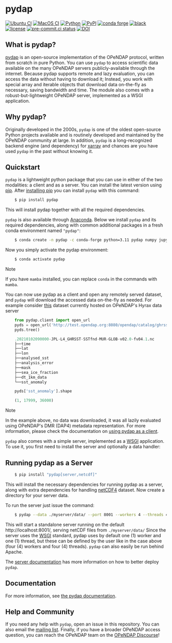 pydap
=====
[![Ubuntu CI](https://github.com/pydap/pydap/actions/workflows/run_tests_ubuntu.yml/badge.svg
)](https://github.com/pydap/pydap/actions/workflows/run_tests_ubuntu.yml)
[![MacOS CI](https://github.com/pydap/pydap/actions/workflows/run_tests_macos.yml/badge.svg
)](https://github.com/pydap/pydap/actions/workflows/run_tests_macos.yml)
[![Python](https://img.shields.io/pypi/pyversions/pydap.svg)](https://pypi.python.org/pypi/pydap/)
[![PyPI](https://img.shields.io/pypi/v/pydap.svg?maxAge=2592000?style=plastic)](https://pypi.python.org/pypi/pydap/)
[![conda forge](https://anaconda.org/conda-forge/pydap/badges/version.svg)](https://anaconda.org/conda-forge/pydap)
[![black](https://img.shields.io/badge/code%20style-black-000000.svg)](https://github.com/psf/black)
[![license](https://img.shields.io/github/license/mashape/apistatus.svg)](https://github.com/pydap/pydap)
[![pre-commit.ci status](https://results.pre-commit.ci/badge/github/pydap/pydap/main.svg)](https://results.pre-commit.ci/latest/github/pydap/pydap/main)
[![DOI](https://zenodo.org/badge/DOI/10.5281/zenodo.14010567.svg)](https://doi.org/10.5281/zenodo.14010567)


What is pydap?
----------
[pydap](https://pydap.github.io/pydap/) is an open-source implementation of the OPeNDAP protocol, written from scratch in pure Python. You can use `pydap` to access scientific data available on the many OPeNDAP servers publicly-available through the internet. Because pydap supports remote and lazy evaluation, you can access the data without having to download it; Instead, you work with special array and iterable objects that download data on-the-fly as necessary, saving bandwidth and time. The module also comes with a robust-but-lightweight OPeNDAP server, implemented as a WSGI application.

Why pydap?
----------
Originally developed in the 2000s, `pydap` is one of the oldest open-source Python projects available and is routinely developed and maintained by the OPeNDAP community at large. In addition, `pydap` is a long-recognized backend engine (and dependency) for [xarray](https://github.com/pydata/xarray) and chances are you have used `pydap` in the past without knowing it.

Quickstart
----------
`pydap` is a lightweight python package that you can use in either of the two modalities: a client and as a server. You can install the latest version using [pip](http://pypi.python.org/pypi/pip). After [installing pip](http://www.pip-installer.org/en/latest/installing.html) you can install `pydap` with this command:

```bash
    $ pip install pydap
```
This will install pydap together with all the required dependencies.

`pydap` is also available through [Anaconda](https://www.anaconda.com/). Below we install `pydap` and its required dependencies, along with common additional packages in a fresh conda environment named `"pydap"`:

```bash
    $ conda create -n pydap -c conda-forge python=3.11 pydap numpy jupyterlab ipython netCDF4 scipy matplotlib
```
Now you simply activate the pydap environment:
```bash
    $ conda activate pydap
```

> [!NOTE]
> If you have `mamba` installed, you can replace `conda` in the commands with `mamba`.

You can now use pydap as a client and open any remotely served dataset, and `pydap` will download the accessed data on-the-fly as needed. For example consider [this](http://test.opendap.org:8080/opendap/catalog/ghrsst/20210102090000-JPL-L4_GHRSST-SSTfnd-MUR-GLOB-v02.0-fv04.1.nc.dmr.html) dataset currently hosted on OPeNDAP's Hyrax data server

```python
    from pydap.client import open_url
    pyds = open_url('http://test.opendap.org:8080/opendap/catalog/ghrsst/20210102090000-JPL-L4_GHRSST-SSTfnd-MUR-GLOB-v02.0-fv04.1.nc', protocol='dap4')
    pyds.tree()
```
```python
    .20210102090000-JPL-L4_GHRSST-SSTfnd-MUR-GLOB-v02.0-fv04.1.nc
    ├──time
    ├──lat
    ├──lon
    ├──analysed_sst
    ├──analysis_error
    ├──mask
    ├──sea_ice_fraction
    ├──dt_1km_data
    └──sst_anomaly
```
```python
    pyds['sst_anomaly'].shape
```
```python
    (1, 17999, 36000)
```

> [!NOTE]
> In the example above, no data was downloaded, it was all lazily evaluated using OPeNDAP's DMR (DAP4) metadata representation. For more information, please check the documentation on [using pydap as a client](https://pydap.github.io/pydap/client.html).

`pydap` also comes with a simple server, implemented as a [WSGI]( http://wsgi.org/) application. To use it, you first need to install the server and optionally a data handler:

## Running pydap as a Server

```bash
    $ pip install "pydap[server,netcdf]"
```

This will install the necessary dependencies for running pydap as a server, along with extra dependencies for handling [netCDF4](https://www.unidata.ucar.edu/software/netcdf/) dataset. Now create a directory for your server data.

To run the server just issue the command:

```bash
    $ pydap --data ./myserver/data/ --port 8001 --workers 4 --threads 4
```

This will start a standalone server running on the default http://localhost:8001/, serving netCDF files from ``./myserver/data/`` Since the server uses the [WSGI](http://wsgi.org/) standard, pydap uses by default one (1) worker and one (1)  thread, but these can be defined by the user like in the case above (four (4) workers and four (4) threads). `pydap` can also easily be run behind Apache.

The [server documentation](https://pydap.github.io/pydap/server.html) has more information on how to better deploy `pydap`.

## Documentation

For more information, see [the pydap documentation](https://pydap.github.io/pydap/).

## Help and Community

If you need any help with `pydap`, open an issue in this repository. You can also email the [mailing list](http://groups.google.com/group/pydap/). Finally, if you have a broader OPeNDAP access question, you can reach the OPeNDAP team on the [OPeNDAP Discourse](https://opendap.discourse.group/)!
